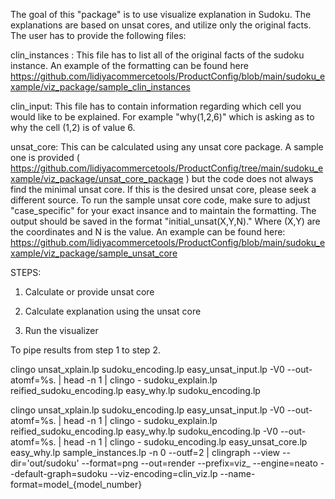 The goal of this "package" is to use visualize explanation in Sudoku. The explanations are based on unsat cores, and utilize only the original facts. The user has to provide the following files:

clin_instances : This file has to list all of the original facts of the sudoku instance. An example of the formatting can be found here https://github.com/lidiyacommercetools/ProductConfig/blob/main/sudoku_example/viz_package/sample_clin_instances

clin_input: This file has to contain information regarding which cell you would like to be explained. For example "why(1,2,6)" which is asking as to why the cell (1,2) is of value 6.

unsat_core: This can be calculated using any unsat core package. A sample one is provided ( https://github.com/lidiyacommercetools/ProductConfig/tree/main/sudoku_example/viz_package/unsat_core_package ) but the code does not always find the minimal unsat core. If this is the desired unsat core, please seek a different source. To run the sample unsat core code, make sure to adjust "case_specific" for your exact insance and to maintain the formatting. The output should be saved in the format "initial_unsat(X,Y,N)." Where (X,Y) are the coordinates and N is the value. An example can be found here: https://github.com/lidiyacommercetools/ProductConfig/blob/main/sudoku_example/viz_package/sample_unsat_core


STEPS:

1. Calculate or provide unsat core

2. Calculate explanation using the unsat core

3. Run the visualizer 


To pipe results from step 1 to step 2.

clingo unsat_xplain.lp sudoku_encoding.lp easy_unsat_input.lp -V0 --out-atomf=%s. | head -n 1 | clingo - sudoku_explain.lp reified_sudoku_encoding.lp easy_why.lp sudoku_encoding.lp

clingo unsat_xplain.lp sudoku_encoding.lp easy_unsat_input.lp -V0 --out-atomf=%s. | head -n 1 | clingo - sudoku_explain.lp reified_sudoku_encoding.lp easy_why.lp sudoku_encoding.lp -V0 --out-atomf=%s. | head -n 1 | clingo - sudoku_encoding.lp easy_unsat_core.lp easy_why.lp sample_instances.lp -n 0 --outf=2 | clingraph --view --dir='out/sudoku' --format=png --out=render --prefix=viz_ --engine=neato --default-graph=sudoku --viz-encoding=clin_viz.lp --name-format=model_{model_number}
